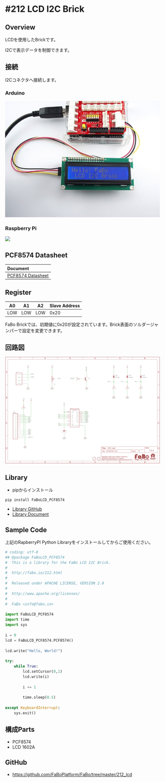 # #212 LCD I2C Brick

[](../img/200_i2c/product/212.jpg)
<!--COLORME-->

## Overview
LCDを使用したBrickです。

I2Cで表示データを制御できます。

## 接続
I2Cコネクタへ接続します。

### Arduino
![](../img/200_i2c/connect/212_lcd_connect.jpg)
### Raspberry Pi
![](../img/200_i2c/connect/212_connect_with_rasppi.jpg)

## PCF8574 Datasheet
| Document |
|:--|
| [PCF8574 Datasheet](http://www.tij.co.jp/jp/lit/ds/symlink/pcf8574.pdf) |

## Register
| A0 | A1 | A2 | Slave Address |
| -- | -- | -- | -- |
| LOW | LOW | LOW | 0x20 |

FaBo Brickでは、初期値に0x20が設定されています。Brick表面のソルダージャンパーで設定を変更できます。

## 回路図
![](../img/200_i2c/schematic/212_lcd.png)

## Library

- pipからインストール
```
pip install FaBoLCD_PCF8574
```
- [Library GitHub](https://github.com/FaBoPlatform/FaBoLCD-PCF8574-Python)
- [Library Document](http://fabo.io/doxygen/FaBoLCD-PCF8574-Python/)

## Sample Code

上記のRapberryPI Python Libraryをインストールしてからご使用ください。

```python
# coding: utf-8
## @package FaBoLCD_PCF8574
#  This is a library for the FaBo LCD I2C Brick.
#
#  http://fabo.io/212.html
#
#  Released under APACHE LICENSE, VERSION 2.0
#
#  http://www.apache.org/licenses/
#
#  FaBo <info@fabo.io>

import FaBoLCD_PCF8574
import time
import sys

i = 0
lcd = FaBoLCD_PCF8574.PCF8574()

lcd.write("Hello, World!")

try:
    while True:
        lcd.setCursor(0,1)
        lcd.write(i)

        i += 1

        time.sleep(0.5)

except KeyboardInterrupt:
    sys.exit()
```

## 構成Parts
- PCF8574
- LCD 1602A

## GitHub
- https://github.com/FaBoPlatform/FaBo/tree/master/212_lcd
